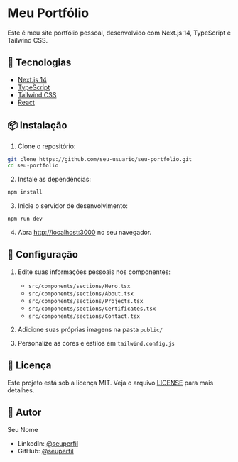 # Meu Portfólio

Este é meu site portfólio pessoal, desenvolvido com Next.js 14, TypeScript e Tailwind CSS.

## 🚀 Tecnologias

- [Next.js 14](https://nextjs.org/)
- [TypeScript](https://www.typescriptlang.org/)
- [Tailwind CSS](https://tailwindcss.com/)
- [React](https://reactjs.org/)

## 📦 Instalação

1. Clone o repositório:
```bash
git clone https://github.com/seu-usuario/seu-portfolio.git
cd seu-portfolio
```

2. Instale as dependências:
```bash
npm install
```

3. Inicie o servidor de desenvolvimento:
```bash
npm run dev
```

4. Abra [http://localhost:3000](http://localhost:3000) no seu navegador.

## 🔧 Configuração

1. Edite suas informações pessoais nos componentes:
   - `src/components/sections/Hero.tsx`
   - `src/components/sections/About.tsx`
   - `src/components/sections/Projects.tsx`
   - `src/components/sections/Certificates.tsx`
   - `src/components/sections/Contact.tsx`

2. Adicione suas próprias imagens na pasta `public/`

3. Personalize as cores e estilos em `tailwind.config.js`

## 📝 Licença

Este projeto está sob a licença MIT. Veja o arquivo [LICENSE](LICENSE) para mais detalhes.

## 👤 Autor

Seu Nome
- LinkedIn: [@seuperfil](https://linkedin.com/in/seuperfil)
- GitHub: [@seuperfil](https://github.com/seuperfil)
